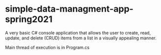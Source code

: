 # simple-data-managment-app-spring2021
A very basic C# console application that allows the user to create, read, update, and delete (CRUD) items from a list in a visually appealing manner.

Main thread of execution is in Program.cs
